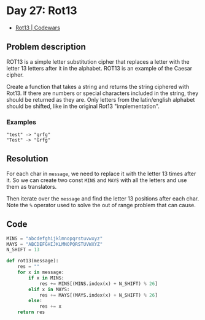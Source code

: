 # Day 27: Rot13

- [Rot13 | Codewars](https://www.codewars.com/kata/530e15517bc88ac656000716)

## Problem description

ROT13 is a simple letter substitution cipher that replaces a letter with the letter 13 letters after it in the alphabet. ROT13 is an example of the Caesar cipher.

Create a function that takes a string and returns the string ciphered with Rot13. If there are numbers or special characters included in the string, they should be returned as they are. Only letters from the latin/english alphabet should be shifted, like in the original Rot13 "implementation".

### Examples

```text
"test" -> "grfg"
"Test" -> "Grfg"
```

## Resolution

For each char in `message`, we need to replace it with the letter 13 times after it. So we can create two const `MINS` and `MAYS` with all the letters and use them as translators.

Then iterate over the `message` and find the letter 13 positions after each char. Note the `%` operator used to solve the out of range problem that can cause.

## Code

```python
MINS = "abcdefghijklmnopqrstuvwxyz"
MAYS = "ABCDEFGHIJKLMNOPQRSTUVWXYZ"
N_SHIFT = 13

def rot13(message):
    res = ""
    for x in message:
        if x in MINS:
            res += MINS[(MINS.index(x) + N_SHIFT) % 26]
        elif x in MAYS:
            res += MAYS[(MAYS.index(x) + N_SHIFT) % 26]
        else:
            res += x
    return res
```
